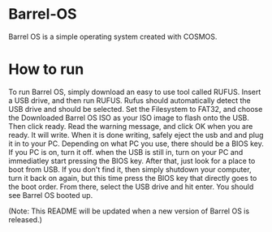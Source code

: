 # Barrel-OS
Barrel OS is a simple operating system created with COSMOS.

# How to run
To run Barrel OS, simply download an easy to use tool called RUFUS.
Insert a USB drive, and then run RUFUS.
Rufus should automatically detect the USB drive and should be selected.
Set the Filesystem to FAT32, and choose the Downloaded Barrel OS ISO as your ISO image to flash onto the USB.
Then click ready. Read the warning message, and click OK when you are ready. It will write. 
When it is done writing, safely eject the usb and and plug it in to your PC. 
Depending on what PC you use, there should be a BIOS key. If you PC is on, turn it off. when the USB is still in, turn on your PC and immediatley start pressing the BIOS key.
After that, just look for a place to boot from USB. If you don't find it, then simply shutdown your computer, turn it back on again, but this time press the BIOS key that directly goes to the boot order. From there, select the USB drive and hit enter. You should see Barrel OS booted up.

(Note: This README will be updated when a new version of Barrel OS is released.)
